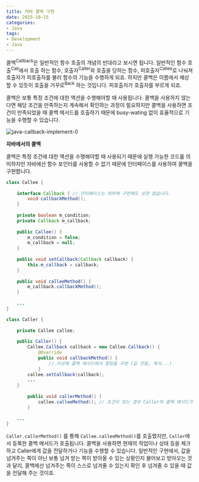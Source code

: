 ```yaml
---
title: 자바 콜백 구현
date: 2015-10-15
categories:
- Java
tags:
- Development
- Java
---
```


 콜백<sup>Callback</sup>은 일반적인 함수 호출의 개념의 반대라고 보시면 됩니다. 일반적인 함수 호출<sup>Call</sup>에서 호출 하는 함수, 호출자<sup>Caller</sup>와 호출을 당하는 함수, 피호출자<sup>Callee</sup>로 나눠져 호출자가 피호출자를 불러 함수의 기능을 수행하게 되죠. 하지만 콜백은 이름에서 예상할 수 있듯이 호출을 거꾸로<sup>Back</sup> 하는 것입니다. 피호출자가 호출자를 부르게 되죠.

 콜백은 보통 특정 조건에 대한 액션을 수행해야할 때 사용됩니다. 콜백을 사용하지 않는다면 해당 조건을 만족하는지 계속해서 확인하는 과정이 필요하지만 콜백을 사용하면 조건이 만족되었을 때 콜백 메서드를 호출하기 때문에 busy-wating 없이 효율적으로 기능을 수행할 수 있습니다.

![java-callback-implement-0](https://user-images.githubusercontent.com/18159012/49135152-40bae900-f329-11e8-9b38-4f786ea4c975.png)

**자바에서의 콜백**

 콜백은 특정 조건에 대한 액션을 수행해야할 때 사용되기 때문에 실행 가능한 코드를 의미하지만 자바에선 함수 포인터를 사용할 수 없기 때문에 인터페이스를 사용하여 콜백을 구현합니다.

```java
class Callee {
    
    interface Callback { // 인터페이스는 외부에 구현해도 상관 없습니다.
        void callbackMethod();
    }
    
    private boolean m_condition;
    private Callback m_callback;
    
    public Callee() {
        m_condition = false;
        m_callback = null;
    }
    
    public void setCallback(Callback callback) {
        this.m_callback = callback;
    }
    
    public void calleeMethod() {
        m_callback.callbackMethod();
    }
    
    ...
}

class Caller {
    
    private Callee callee;
    
    public Caller() {
        Callee.Callback callback = new Callee.Callback() {
            @Override
            public void callbackMethod() {
                // 이곳에 콜백 메서드에서 할일을 구현 (값 전달, 복사...)
            }
        callee.setCallback(callback);
        ...
    }
        
        public void callerMethod() {
            callee.calleeMethod(); // 조건이 맞는 경우 Caller의 콜백 메서드가 호출된다.
        }
    
    ...
}
```

 `Caller.callerMethod()` 를 통해 `Callee.calleeMethod()`를 호출했지만, `Caller`에서 등록한 콜백 메서드가 호출됩니다. 콜백을 사용하면 현재의 작업이나 상태 등을 체크하고 Caller에게 값을 전달하거나 기능을 수행할 수 있습니다. 일반적인 구현에서, 값을 넘겨주는 쪽이 아닌 보통 넘겨 받는 쪽이 받아올 수 있는 상황인지 물어보고 받아오는 것과 달리, 콜백에선 넘겨주는 쪽이 스스로 넘겨줄 수 있는지 확인 후 넘겨줄 수 있을 때 값을 전달해 주는 것이죠. 